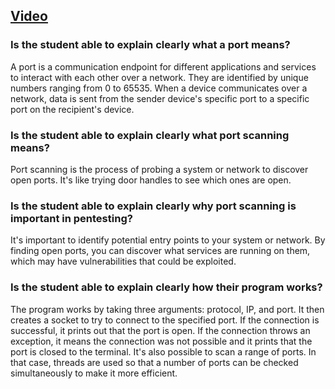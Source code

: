 ## [Video](https://www.youtube.com/watch?v=HR5L9J0bkvQ)

### Is the student able to explain clearly what a port means?

A port is a communication endpoint for different applications and services to interact with each other over a network. They are identified by unique numbers ranging from 0 to 65535. When a device communicates over a network, data is sent from the sender device's specific port to a specific port on the recipient's device.

### Is the student able to explain clearly what port scanning means?

Port scanning is the process of probing a system or network to discover open ports. It's like trying door handles to see which ones are open.

### Is the student able to explain clearly why port scanning is important in pentesting?

It's important to identify potential entry points to your system or network. By finding open ports, you can discover what services are running on them, which may have vulnerabilities that could be exploited.

### Is the student able to explain clearly how their program works?

The program works by taking three arguments: protocol, IP, and port. It then creates a socket to try to connect to the specified port. If the connection is successful, it prints out that the port is open. If the connection throws an exception, it means the connection was not possible and it prints that the port is closed to the terminal. It's also possible to scan a range of ports. In that case, threads are used so that a number of ports can be checked simultaneously to make it more efficient.
